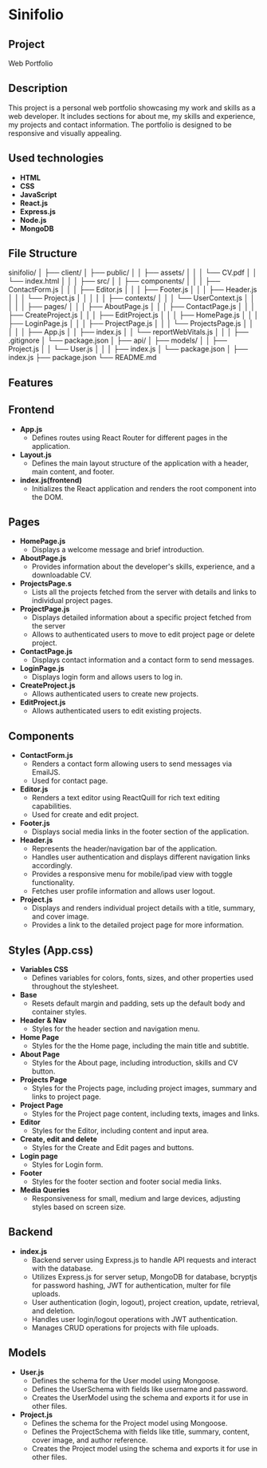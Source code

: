 # Sinifolio

## Project
Web Portfolio

## Description
This project is a personal web portfolio showcasing my work and skills as a web developer. It includes sections for about me, my skills and experience, my projects and contact information. The portfolio is designed to be responsive and visually appealing. 

## Used technologies
- **HTML**
- **CSS**
- **JavaScript**
- **React.js**
- **Express.js**
- **Node.js**
- **MongoDB**

## File Structure

sinifolio/
│
├── client/
│   ├── public/
│   │   ├── assets/
│   │   │   └── CV.pdf
│   │   └── index.html
│   │
│   ├── src/
│   │   ├── components/
│   │   │   ├── ContactForm.js
│   │   │   ├── Editor.js
│   │   │   ├── Footer.js
│   │   │   ├── Header.js
│   │   │   └── Project.js
│   │   │
│   │   ├── contexts/
│   │   │   └── UserContext.js
│   │   │
│   │   ├── pages/
│   │   │   ├── AboutPage.js
│   │   │   ├── ContactPage.js
│   │   │   ├── CreateProject.js
│   │   │   ├── EditProject.js
│   │   │   ├── HomePage.js
│   │   │   ├── LoginPage.js
│   │   │   ├── ProjectPage.js
│   │   │   └── ProjectsPage.js
│   │   │
│   │   ├── App.js
│   │   ├── index.js
│   │   └── reportWebVitals.js
│   │
│   ├── .gitignore
│   └── package.json
│
├── api/
│   ├── models/
│   │   ├── Project.js
│   │   └── User.js
│   │
│   ├── index.js
│   └── package.json
│
├── index.js
├── package.json
└── README.md

## Features

## Frontend

- **App.js**
    - Defines routes using React Router for different pages in the application.
- **Layout.js**
    - Defines the main layout structure of the application with a header, main content, and footer.
- **index.js(frontend)**
    - Initializes the React application and renders the root component into the DOM.

## Pages

- **HomePage.js**
    - Displays a welcome message and brief introduction.
- **AboutPage.js** 
    -  Provides information about the developer's skills, experience, and a downloadable CV.
- **ProjectsPage.s**
    - Lists all the projects fetched from the server with details and links to individual project pages.
- **ProjectPage.js**
    - Displays detailed information about a specific project fetched from the server
    - Allows to authenticated users to move to edit project page or delete project.
- **ContactPage.js**
    - Displays contact information and a contact form to send messages.
- **LoginPage.js** 
    -  Displays login form and allows users to log in.
- **CreateProject.js**
    - Allows authenticated users to create new projects.
- **EditProject.js**
    - Allows authenticated users to edit existing projects.

## Components

- **ContactForm.js**
    - Renders a contact form allowing users to send messages via EmailJS.
    - Used for contact page.
- **Editor.js**
    - Renders a text editor using ReactQuill for rich text editing capabilities.
    - Used for create and edit project.
- **Footer.js** 
    - Displays social media links in the footer section of the application.
- **Header.js**
    - Represents the header/navigation bar of the application.
    - Handles user authentication and displays different navigation links accordingly.
    - Provides a responsive menu for mobile/ipad view with toggle functionality.
    - Fetches user profile information and allows user logout.
- **Project.js**
    - Displays and renders individual project details with a title, summary, and cover image.
    - Provides a link to the detailed project page for more information.

## Styles (App.css)

- **Variables CSS** 
    - Defines variables for colors, fonts, sizes, and other properties used throughout the stylesheet.
- **Base** 
    - Resets default margin and padding, sets up the default body and container styles.
- **Header & Nav**
    - Styles for the header section and navigation menu.
- **Home Page**
    - Styles for the the Home page, including the main title and subtitle.
- **About Page**
    - Styles for the About page, including introduction, skills and CV button.
- **Projects Page**
    - Styles for the Projects page, including project images, summary and links to project page.
- **Project Page**
    - Styles for the Project page content, including texts, images and links.
- **Editor**
    - Styles for the Editor, including content and input area.
- **Create, edit and delete** 
    - Styles for the Create and Edit pages and buttons.
- **Login page** 
    - Styles for Login form.
- **Footer**
    - Styles for the footer section and footer social media links.
- **Media Queries**
    - Responsiveness for small, medium and large devices, adjusting styles based on screen size.

## Backend

- **index.js**
    - Backend server using Express.js to handle API requests and interact with the database.
    - Utilizes Express.js for server setup, MongoDB for database, bcryptjs for password hashing, JWT for authentication, multer for file uploads.
    - User authentication (login, logout), project creation, update, retrieval, and deletion.
    - Handles user login/logout operations with JWT authentication.
    - Manages CRUD operations for projects with file uploads.
 
## Models

- **User.js** 
    -  Defines the schema for the User model using Mongoose.
    -  Defines the UserSchema with fields like username and password.
    -  Creates the UserModel using the schema and exports it for use in other files.
- **Project.js**
    - Defines the schema for the Project model using Mongoose.
    - Defines the ProjectSchema with fields like title, summary, content, cover image, and author reference.
    - Creates the Project model using the schema and exports it for use in other files.
